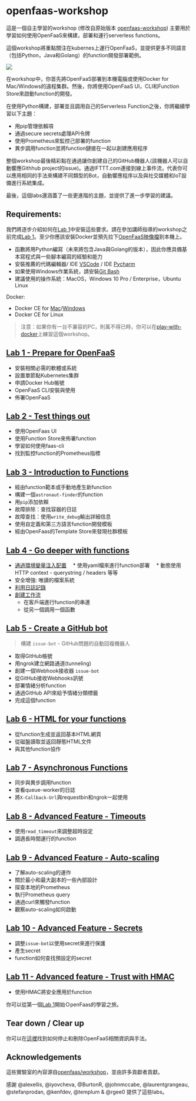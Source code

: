 # openfaas-workshop

這是一個自主學習的workshop (修改自原始版本 [openfaas-workshop](https://github.com/openfaas/workshop)) 主要用於學習如何使用OpenFaaS來構建，部署和運行serverless functions。

這個workshop將重點關注在kubernes上運行OpenFaaS，並提供更多不同語言（包括Python，Java和Golang）的function開發部署範例。

![](https://github.com/openfaas/media/raw/master/OpenFaaS_Magnet_3_1_png.png)

在workshop中，你首先將OpenFaaS部署到本機電腦或使用Docker for Mac/Windows的遠程集群。然後，你將使用OpenFaaS UI，CLI和Function Store來啟動function的開發。

在使用Python構建，部署並且調用自己的Serverless Function之後，你將繼續學習以下主題：

* 用pip管理依賴項
* 通過secure secrets處理API令牌
* 使用Prometheus來監控己部署的function
* 異步調用function並將function鏈接在一起以創建應用程序

整個workshop最後精彩點在通過讓你創建自己的GitHub機器人(該機器人可以自動響應Githhub project的issue)。通過IFTTT.com連接到線上事件流，代表你可以應用相同的手法來構建不同類型的Bot，自動響應程序以及與社交媒體和IoT設備進行系統集成。

最後，這個labs還涵蓋了一些更進階的主題，並提供了進一步學習的建議。

## Requirements:

我們將逐步介紹如何在[Lab 1](./lab1.md)中安裝這些要求。請在參加講師指導的workshop之前完成[Lab 1](./lab1.md)。至少你應該安裝Docker並預先拉下[OpenFaaS映像檔](./lab1.md#Pre-pull-the-system-images)到本機上。

* 函數將用Python編寫（未來將包含Java與Golang的版本），因此你應具備基本寫程式與一些腳本編寫的經驗和能力
* 安裝推薦的代碼編輯器/ IDE [VSCode](https://code.visualstudio.com/download) / IDE [Pycharm](https://www.jetbrains.com/pycharm/)
* 如果使用Windows作業系統，請安裝[Git Bash](https://git-scm.com/downloads)
* 建議使用的操作系統：MacOS，Windows 10 Pro / Enterprise，Ubuntu Linux

Docker:

* Docker CE for [Mac](https://store.docker.com/editions/community/docker-ce-desktop-mac)/[Windows](https://store.docker.com/editions/community/docker-ce-desktop-windows) 
* Docker CE for Linux

> 注意：如果你有一台不兼容的PC，則萬不得已時，你可以在[play-with-docker](https://labs.play-with-docker.com/)上練習這個workshop。

## [Lab 1 - Prepare for OpenFaaS](./lab1.md)
* 安裝相關必需的軟體或系統
* 設置單節點Kubernetes集群
* 申請Docker Hub帳號
* OpenFaaS CLI安裝與使用
* 佈署OpenFaaS

## [Lab 2 - Test things out](./lab2.md)

* 使用OpenFaas UI
* 使用Function Store來佈署function
* 學習如何使用faas-cli
* 找到監控function的Prometheus指標

## [Lab 3 - Introduction to Functions](./lab3.md)

* 經由function範本或手動地產生新function
* 構建一個`astronaut-finder`的function
 * 用`pip`添加依賴
 * 故障排除：查找容器的日誌
* 故障查找：使用`write_debug`輸出詳細信息
* 使用自定義和第三方語言function開發模板
* 經由OpenFaas的Template Store來發現社群模板

## [Lab 4 - Go deeper with functions](./lab4.md)

* [通過環境變量注入配置](lab4.md#inject-configuration-through-environmental-variables)
　* 使用yaml檔來進行function部署
　* 動態使用HTTP context - querystring / headers 等等
* 安全增強: 唯讀的檔案系統
* [利用日誌記錄](lab4.md#making-use-of-logging)
* [創建工作流](lab4.md#create-workflows)
  * 在客戶端進行function的串連
  * 從另一個調用一個函數

## [Lab 5 - Create a GitHub bot](./lab5.md)

> 構建 `issue-bot` - GitHub問題的自動回複機器人
* 取得GitHub帳號
* 用ngrok建立網路通道(tunneling)
* 創建一個Webhook接收器 `issue-bot`
* 從GitHub接收Webhooks訊號
* 部署情緒分析function
* 通過GitHub API來給予情緒分類標籤
* 完成這個function

## [Lab 6 - HTML for your functions](./lab6.md)

* 從function生成並返回基本HTML網頁
* 從磁盤讀取並返回靜態HTML文件
* 與其他function協作

## [Lab 7 - Asynchronous Functions](./lab7.md)

* 同步與異步調用function
* 查看queue-worker的日誌
* 將`X-Callback-Url`與requestbin和ngrok一起使用

## [Lab 8 - Advanced Feature - Timeouts](./lab8.md)

* 使用`read_timeout`來調整超時設定
* 調適長時間運行的function

## [Lab 9 - Advanced Feature - Auto-scaling](./lab9.md)

* 了解auto-scaling的運作
 * 關於最小和最大副本的一些內部設計
 * 探查本地的Prometheus
 * 執行Prometheus query
 * 通過curl來觸發function
 * 觀察auto-scaling如何啟動

## [Lab 10 - Advanced Feature - Secrets](./lab10.md)

* 調整`issue-bot`以使用secret來進行保護
 * 產生secret
 * function如何查找預設定的secret

## [Lab 11 - Advanced feature - Trust with HMAC](./lab11.md)

* 使用HMAC將安全應用於function


你可以從第一個[Lab 1](lab1.md)開始ＯpenFaas的學習之旅。

## Tear down / Clear up

你可以在[這裡](https://docs.openfaas.com/deployment/troubleshooting/#uninstall-openfaas)找到如何停止和刪除OpenFaaS相關資訊與手法。

## Acknowledgements

這些實驗室的內容源自[openfaas/workshop](https://github.com/openfaas/workshop)，並由許多貢獻者貢獻。

感謝 @alexellis, @iyovcheva, @BurtonR, @johnmccabe, @laurentgrangeau, @stefanprodan, @kenfdev, @templum & @rgee0 提供了這些labs。